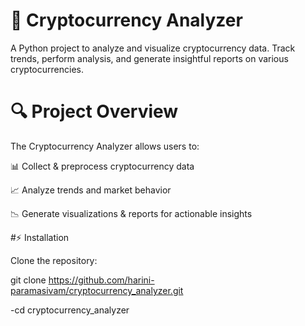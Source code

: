 # 🚀 Cryptocurrency Analyzer

A Python project to analyze and visualize cryptocurrency data. Track trends, perform analysis, and generate insightful reports on various cryptocurrencies.

# 🔍 Project Overview

The Cryptocurrency Analyzer allows users to:

📊 Collect & preprocess cryptocurrency data

📈 Analyze trends and market behavior

📉 Generate visualizations & reports for actionable insights


#⚡ Installation

Clone the repository:

git clone https://github.com/harini-paramasivam/cryptocurrency_analyzer.git

-cd cryptocurrency_analyzer


